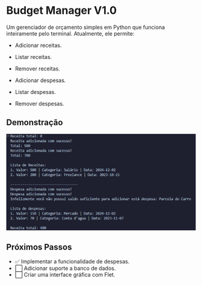# Budget Manager V1.0

Um gerenciador de orçamento simples em Python que funciona inteiramente pelo terminal. Atualmente, ele permite:

- Adicionar receitas.
- Listar receitas.
- Remover receitas.

- Adicionar despesas.
- Listar despesas.
- Remover despesas.

## Demonstração

![Resultado da execução](images/execution_result.png)

## Próximos Passos

- ✅ Implementar a funcionalidade de despesas.
- ⬜ Adicionar suporte a banco de dados.
- ⬜ Criar uma interface gráfica com Flet.

